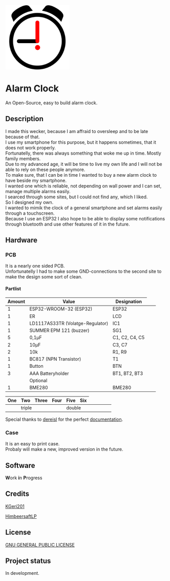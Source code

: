 <img src="AlarmClock.svg" alt="alarm clock" height="200"/>

# Alarm Clock
An Open-Source, easy to build alarm clock.

## Description
I made this wecker, because I am affraid to oversleep and to be late because of that.  
I use my smartphone for this purpose, but it happens sometimes, that it does not work properly.  
Fortunatelly, there was always something that woke me up in time. Mostly family members.  
Due to my advanced age, it will be time to live my own life and I will not be able to rely on these people anymore.  
To make sure, that I can be in time I wanted to buy a new alarm clock to have beside my smartphone.  
I wanted one which is reliable, not depending on wall power and I can set, manage multiple alarms easily.  
I searced through some sites, but I could not find any, which I liked.  
So I designed my own.  
I wanted to mimik the clock of a general smartphone and set alarms easily through a touchscreen.  
Because I use an ESP32 I also hope to be able to display some notifications through bluetooth and use other features of it in the future.   

## Hardware
### PCB
It is a nearly one sided PCB.   
Unfortunatelly I had to make some GND-connections to the second site to make the design some sort of clean.  

#### Partlist  
|Amount | Value | Designation
|-|-|-
| 1 | ESP32-WROOM-32 (ESP32) | ESP32 
| 1 | ER | LCD 
| 1 | LD1117AS33TR (Volatge-Regulator) | IC1 
| 1 | SUMMER EPM 121 (buzzer) | SG1 
| 5 | 0,1µF | C1, C2, C4, C5 
| 2 | 10µF | C3, C7 
| 2 | 10k | R1, R9 
| 1 | BC817 (NPN Transistor) | T1 
| 1 | Button | BTN 
| 3 | AAA Batteryholder | BT1, BT2, BT3  
|<td colspan=2>Optional</td>
| 1 | BME280 | BME280 
 
 
| One    | Two | Three | Four    | Five  | Six
|-|-|-|-|-|-
| <td colspan=3>triple  <td colspan=3>double
  
Special thanks to [dereisl](https://github.com/dereisl) for the perfect [documentation](https://github.com/dereisl/esp32-radio).  

### Case
It is an easy to print case.  
Probaly will make a new, improved version in the future.

## Software
**W**ork **i**n **P**rogress

## Credits
[KGeri201](https://github.com/KGeri201)

[HimbeersaftLP](https://github.com/HimbeersaftLP)

## License
[GNU GENERAL PUBLIC LICENSE](https://choosealicense.com/licenses/gpl-3.0/)

## Project status
In development.
